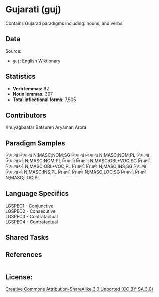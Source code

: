 # Gujarati (guj)

Contains Gujarati paradigms including: nouns, and verbs.


## Data

Source:
- `guj`: English Wiktionary

## Statistics

- **Verb lemmas:** 92
- **Noun lemmas:** 307
- **Total inflectional forms:** 7,505

## Contributors

Khuyagbaatar Batsuren
Aryaman Arora

## Paradigm Samples
નિપાળો	નિપાળો	N;MASC;NOM;SG
નિપાળો	નિપાળા	N;MASC;NOM;PL
નિપાળો	નિપાળાઓ	N;MASC;NOM;PL
નિપાળો	નિપાળા	N;MASC;OBL+VOC;SG
નિપાળો	નિપાળાઓ	N;MASC;OBL+VOC;PL
નિપાળો	નિપાળે	N;MASC;INS;SG
નિપાળો	નિપાળાએ	N;MASC;INS;PL
નિપાળો	નિપાળે	N;MASC;LOC;SG
નિપાળો	નિપાળે	N;MASC;LOC;PL

## Language Specifics
LGSPEC1 - Conjunctive <br />
LGSPEC2 - Consecutive <br />
LGSPEC3 - Contrafactual <br />
LGSPEC4 - Contrafactual <br />

## Shared Tasks


## References
```

```

## License: 
 [Creative Commons Attribution-ShareAlike 3.0 Unported (CC BY-SA 3.0)](https://creativecommons.org/licenses/by-sa/3.0/)

